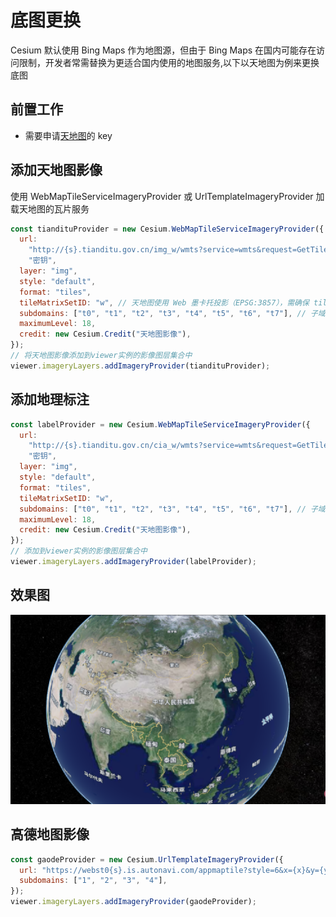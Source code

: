 # 底图更换

Cesium 默认使用 Bing Maps 作为地图源，但由于 Bing Maps 在国内可能存在访问限制，开发者常需替换为更适合国内使用的地图服务,以下以天地图为例来更换底图

## 前置工作

- 需要申请[天地图](http://lbs.tianditu.gov.cn/home.html)的 key

## 添加天地图影像
使用 WebMapTileServiceImageryProvider 或 UrlTemplateImageryProvider 加载天地图的瓦片服务
```js
const tiandituProvider = new Cesium.WebMapTileServiceImageryProvider({
  url:
    "http://{s}.tianditu.gov.cn/img_w/wmts?service=wmts&request=GetTile&version=1.0.0&LAYER=img&tileMatrixSet=w&TileMatrix={TileMatrix}&TileRow={TileRow}&TileCol={TileCol}&style=default&format=tiles&tk=" +
    "密钥",
  layer: "img",
  style: "default",
  format: "tiles",
  tileMatrixSetID: "w", // 天地图使用 Web 墨卡托投影（EPSG:3857），需确保 tileMatrixSetID: "w"
  subdomains: ["t0", "t1", "t2", "t3", "t4", "t5", "t6", "t7"], // 子域名
  maximumLevel: 18,
  credit: new Cesium.Credit("天地图影像"),
});
// 将天地图影像添加到viewer实例的影像图层集合中
viewer.imageryLayers.addImageryProvider(tiandituProvider);
```

## 添加地理标注

```js
const labelProvider = new Cesium.WebMapTileServiceImageryProvider({
  url:
    "http://{s}.tianditu.gov.cn/cia_w/wmts?service=wmts&request=GetTile&version=1.0.0&LAYER=cia&tileMatrixSet=w&tileMatrix={TileMatrix}&tileRow={TileRow}&tileCol={TileCol}&style=default&format=tiles&tk=" +
    "密钥",
  layer: "img",
  style: "default",
  format: "tiles",
  tileMatrixSetID: "w",
  subdomains: ["t0", "t1", "t2", "t3", "t4", "t5", "t6", "t7"], // 子域名轮询
  maximumLevel: 18,
  credit: new Cesium.Credit("天地图影像"),
});
// 添加到viewer实例的影像图层集合中
viewer.imageryLayers.addImageryProvider(labelProvider);
```

## 效果图

![天地图](../Aassets/Basics/replaceBaseMap.png)

## 高德地图影像

```js
const gaodeProvider = new Cesium.UrlTemplateImageryProvider({
  url: "https://webst0{s}.is.autonavi.com/appmaptile?style=6&x={x}&y={y}&z={z}",
  subdomains: ["1", "2", "3", "4"],
});
viewer.imageryLayers.addImageryProvider(gaodeProvider);
```
